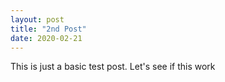 ```yaml
---
layout: post
title: "2nd Post"
date: 2020-02-21
---
```


This is just a basic test post. Let's see if this work 
